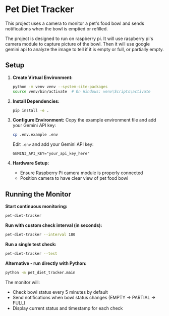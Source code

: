 # Pet Diet Tracker
This project uses a camera to monitor a pet's food bowl and sends notifications when the bowl is emptied or refilled.

The project is designed to run on raspberry pi. It will use raspberry pi's camera module to capture picture of the bowl. Then it will use google gemini api to analyze the image to tell if it is empty or full, or partially empty.

## Setup

1. **Create Virtual Environment:**
   ```bash
   python -m venv venv --system-site-packages
   source venv/bin/activate  # On Windows: venv\Scripts\activate
   ```

2. **Install Dependencies:**
   ```bash
   pip install -e .
   ```

3. **Configure Environment:**
   Copy the example environment file and add your Gemini API key:
   ```bash
   cp .env.example .env
   ```
   
   Edit `.env` and add your Gemini API key:
   ```properties
   GEMINI_API_KEY="your_api_key_here"
   ```

4. **Hardware Setup:**
   - Ensure Raspberry Pi camera module is properly connected
   - Position camera to have clear view of pet food bowl

## Running the Monitor

**Start continuous monitoring:**
```bash
pet-diet-tracker
```

**Run with custom check interval (in seconds):**
```bash
pet-diet-tracker --interval 180
```

**Run a single test check:**
```bash
pet-diet-tracker --test
```

**Alternative - run directly with Python:**
```bash
python -m pet_diet_tracker.main
```

The monitor will:
- Check bowl status every 5 minutes by default
- Send notifications when bowl status changes (EMPTY → PARTIAL → FULL)
- Display current status and timestamp for each check
